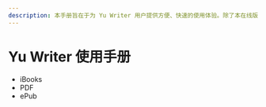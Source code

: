 ```yaml
---
description: 本手册旨在于为 Yu Writer 用户提供方便、快速的使用体验。除了本在线版本，我们还提供下列离线电子书供阁下阅读（Coming soon）
---
```


# Yu Writer 使用手册

* iBooks
* PDF
* ePub



